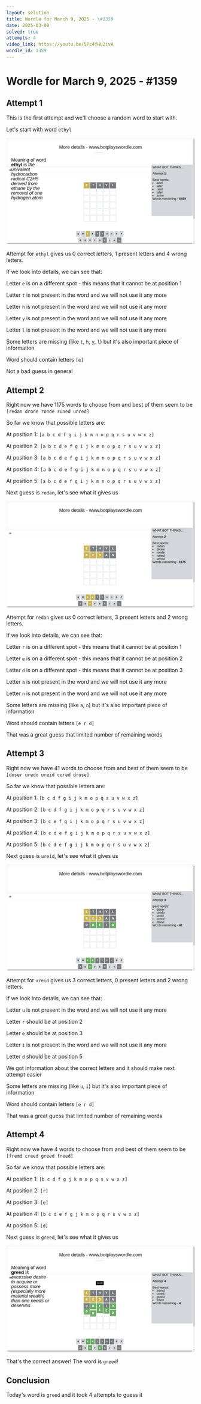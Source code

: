 ```yaml
---
layout: solution
title: Wordle for March 9, 2025 - \#1359
date: 2025-03-09
solved: true
attempts: 4
video_link: https://youtu.be/5Pc4YHU2ivA
wordle_id: 1359
---
```


# Wordle for March 9, 2025 - \#1359

## Attempt 1

This is the first attempt and we'll choose a random word to start with.

Let's start with word `ethyl`

![Attempt 1](2025-03-09/attempt-1.png)

Attempt for `ethyl` gives us 0 correct letters, 1 present letters and 4 wrong letters.

If we look into details, we can see that:

Letter `e` is on a different spot - this means that it cannot be at position 1

Letter `t` is not present in the word and we will not use it any more

Letter `h` is not present in the word and we will not use it any more

Letter `y` is not present in the word and we will not use it any more

Letter `l` is not present in the word and we will not use it any more

Some letters are missing (like `t`, `h`, `y`, `l`) but it's also important piece of information

Word should contain letters `[e]`

Not a bad guess in general



## Attempt 2

Right now we have 1175 words to choose from and best of them seem to be `[redan drone ronde runed unred]`

So far we know that possible letters are:

At position 1: `[a b c d f g i j k m n o p q r s u v w x z]`

At position 2: `[a b c d e f g i j k m n o p q r s u v w x z]`

At position 3: `[a b c d e f g i j k m n o p q r s u v w x z]`

At position 4: `[a b c d e f g i j k m n o p q r s u v w x z]`

At position 5: `[a b c d e f g i j k m n o p q r s u v w x z]`

Next guess is `redan`, let's see what it gives us

![Attempt 2](2025-03-09/attempt-2.png)

Attempt for `redan` gives us 0 correct letters, 3 present letters and 2 wrong letters.

If we look into details, we can see that:

Letter `r` is on a different spot - this means that it cannot be at position 1

Letter `e` is on a different spot - this means that it cannot be at position 2

Letter `d` is on a different spot - this means that it cannot be at position 3

Letter `a` is not present in the word and we will not use it any more

Letter `n` is not present in the word and we will not use it any more

Some letters are missing (like `a`, `n`) but it's also important piece of information

Word should contain letters `[e r d]`

That was a great guess that limited number of remaining words



## Attempt 3

Right now we have 41 words to choose from and best of them seem to be `[doser uredo ureid cored druse]`

So far we know that possible letters are:

At position 1: `[b c d f g i j k m o p q s u v w x z]`

At position 2: `[b c d f g i j k m o p q r s u v w x z]`

At position 3: `[b c e f g i j k m o p q r s u v w x z]`

At position 4: `[b c d e f g i j k m o p q r s u v w x z]`

At position 5: `[b c d e f g i j k m o p q r s u v w x z]`

Next guess is `ureid`, let's see what it gives us

![Attempt 3](2025-03-09/attempt-3.png)

Attempt for `ureid` gives us 3 correct letters, 0 present letters and 2 wrong letters.

If we look into details, we can see that:

Letter `u` is not present in the word and we will not use it any more

Letter `r` should be at position 2

Letter `e` should be at position 3

Letter `i` is not present in the word and we will not use it any more

Letter `d` should be at position 5

We got information about the correct letters and it should make next attempt easier

Some letters are missing (like `u`, `i`) but it's also important piece of information

Word should contain letters `[e r d]`

That was a great guess that limited number of remaining words



## Attempt 4

Right now we have 4 words to choose from and best of them seem to be `[fremd creed greed freed]`

So far we know that possible letters are:

At position 1: `[b c d f g j k m o p q s v w x z]`

At position 2: `[r]`

At position 3: `[e]`

At position 4: `[b c d e f g j k m o p q r s v w x z]`

At position 5: `[d]`

Next guess is `greed`, let's see what it gives us

![Attempt 4](2025-03-09/attempt-4.png)

That's the correct answer! The word is `greed`!

## Conclusion

Today's word is `greed` and it took 4 attempts to guess it


